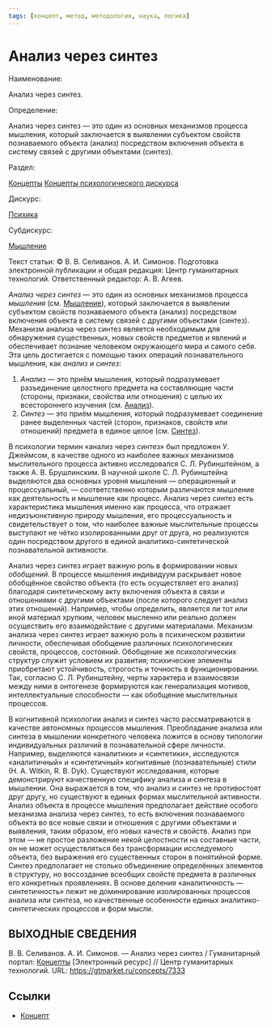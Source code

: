 ```yaml
---
tags: [концепт, метод, методология, наука, логика]
---
```

# Анализ через синтез

Наименование:

Анализ через синтез.

Определение:

Анализ через синтез — это один из основных механизмов процесса мышления, который заключается в выявлении субъектом свойств познаваемого объекта (анализ) посредством включения объекта в систему связей с другими объектами (синтез).

Раздел:

[Концепты](https://gtmarket.ru/concepts/)  [Концепты психологического дискурса](https://gtmarket.ru/concepts/psychological-concepts)

Дискурс:

[Психика](https://gtmarket.ru/concepts/7131)

Субдискурс:

[Мышление](https://gtmarket.ru/concepts/7007)

Текст статьи: © В. В. Селиванов. А. И. Симонов. Подготовка электронной публикации и общая редакция: Центр гуманитарных технологий. Ответственный редактор: А. В. Агеев.

_Анализ через синтез_ — это один из основных механизмов процесса _мышления_ (см. [Мышление](https://gtmarket.ru/concepts/7007)), который заключается в выявлении субъектом свойств познаваемого объекта (анализ) посредством включения объекта в систему связей с другими объектами (синтез). Механизм анализа через синтез является необходимым для обнаружения существенных, новых свойств предметов и явлений и обеспечивает познание человеком окружающего мира и самого себя. Эта цель достигается с помощью таких операций познавательного мышления, как _анализ_ и _синтез_:

1. _Анализ_ — это приём мышления, который подразумевает разъединение целостного предмета на составляющие части (стороны, признаки, свойства или отношения) с целью их всестороннего изучения (см. [Анализ](https://gtmarket.ru/concepts/7199)).
2. _Синтез_ — это приём мышления, который подразумевает соединение ранее выделенных частей (сторон, признаков, свойств или отношений) предмета в единое целое (см. [Синтез](https://gtmarket.ru/concepts/7200)).

В психологии термин «анализ через синтез» был предложен У. Джеймсом, в качестве одного из наиболее важных механизмов мыслительного процесса активно исследовался С. Л. Рубинштейном, а также А. В. Брушлинским. В научной школе С. Л. Рубинштейна выделяются два основных уровня мышления — операционный и процессуальный, — соответственно которым различаются мышление как деятельность и мышление как процесс. Анализ через синтез есть характеристика мышления именно как процесса, что отражает недизъюнктивную природу мышления, его процессуальность и свидетельствует о том, что наиболее важные мыслительные процессы выступают не чётко изолированными друг от друга, но реализуются один посредством другого в единой аналитико-синтетической познавательной активности.

Анализ через синтез играет важную роль в формировании новых _обобщений_. В процессе мышления индивидуум раскрывает новое обобщённое свойство объекта (то есть осуществляет его анализ) благодаря синтетическому акту включения объекта в связи и отношениями с другими объектами (после которого следует анализ этих отношений). Например, чтобы определить, является ли тот или иной материал хрупким, человек мысленно или реально должен осуществить его взаимодействие с другими материалами. Механизм анализа через синтез играет важную роль в психическом развитии личности, обеспечивая обобщение различных психологических свойств, процессов, состояний. Обобщение же психологических структур служит условием их развития; психические элементы приобретают устойчивость, строгость и точность в функционировании. Так, согласно С. Л. Рубинштейну, черты характера и взаимосвязи между ними в онтогенезе формируются как генерализация мотивов, интеллектуальные способности — как обобщение мыслительных процессов.

В когнитивной психологии анализ и синтез часто рассматриваются в качестве автономных процессов мышления. Преобладание анализа или синтеза в мышлении конкретного человека ложится в основу типологии индивидуальных различий в познавательной сфере личности. Например, выделяются «аналитики» и «синтетики», исследуются «аналитичный» и «синтетичный» когнитивные (познавательные) стили (Н. А. Witkin, R. B. Dyk). Существуют исследования, которые демонстрируют качественную специфику анализа и синтеза в мышлении. Она выражается в том, что анализ и синтез не противостоят друг другу, но существуют в единых формах мыслительной активности. Анализ объекта в процессе мышления предполагает действие особого механизма анализа через синтез, то есть включения познаваемого объекта во все новые связи и отношения с другими объектами и выявления, таким образом, его новых качеств и свойств. Анализ при этом — не простое разложение некой целостности на составные части, он не может осуществляться без трансформации исследуемого объекта, без выражения его существенных сторон в понятийной форме. Синтез предполагает не столько объединение определённых элементов в структуру, но воссоздание всеобщих свойств предмета в различных его конкретных проявлениях. В основе деления «аналитичность — синтетичность» лежит не доминирование изолированных процессов анализа или синтеза, но качественные особенности единых аналитико-синтетических процессов и форм мысли.

## ВЫХОДНЫЕ СВЕДЕНИЯ

В. В. Селиванов. А. И. Симонов. — Анализ через синтез / Гуманитарный портал: [Концепты](https://gtmarket.ru/concepts/) [Электронный ресурс] // Центр гуманитарных технологий. URL: <https://gtmarket.ru/concepts/7333>

## Ссылки

* [Концепт](Концепт.md)
